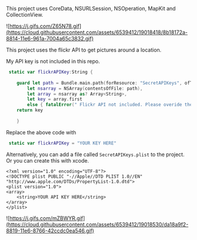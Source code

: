 This project uses CoreData, NSURLSession, NSOperation, MapKit and CollectionView. 

![https://j.gifs.com/Z65N78.gif](https://cloud.githubusercontent.com/assets/6539412/19018418/8b18172a-8814-11e6-961a-7004a65c3832.gif)

This project uses the flickr API to get pictures around a location. 

My API key is not included in this repo. 

```swift
 static var flickrAPIKey:String {
    
    guard let path = Bundle.main.path(forResource: "SecretAPIKeys", ofType: "plist"),
        let nsarray = NSArray(contentsOfFile: path),
        let array = nsarray as? Array<String>,
        let key = array.first
        else { fatalError(" Flickr API not included. Please overide the APIConstants.flickrAPIKey with your API key")}
    return key
    
    }
```

Replace the above code with 

```swift
 static var flickrAPIKey = "YOUR KEY HERE"
 ```
 
 Alternatively, you can add a file called `SecretAPIKeys.plist` to the project. Or you can create this with xcode. 

``` xmls
<?xml version="1.0" encoding="UTF-8"?>
<!DOCTYPE plist PUBLIC "-//Apple//DTD PLIST 1.0//EN" "http://www.apple.com/DTDs/PropertyList-1.0.dtd">
<plist version="1.0">
<array>
	<string>YOUR API KEY HERE</string>
</array>
</plist>
```
![https://j.gifs.com/mZBWYR.gif](https://cloud.githubusercontent.com/assets/6539412/19018530/da18a9f2-8819-11e6-8766-42ccdc0ea546.gif)

